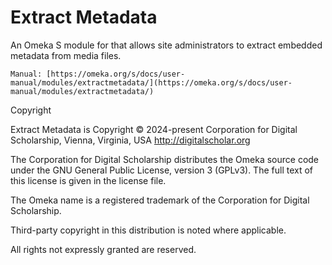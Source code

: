 # Extract Metadata

An Omeka S module for that allows site administrators to extract embedded metadata from media files. 

    Manual: [https://omeka.org/s/docs/user-manual/modules/extractmetadata/](https://omeka.org/s/docs/user-manual/modules/extractmetadata/)

Copyright

Extract Metadata is Copyright © 2024-present Corporation for Digital Scholarship, Vienna, Virginia, USA http://digitalscholar.org

The Corporation for Digital Scholarship distributes the Omeka source code under the GNU General Public License, version 3 (GPLv3). The full text of this license is given in the license file.

The Omeka name is a registered trademark of the Corporation for Digital Scholarship.

Third-party copyright in this distribution is noted where applicable.

All rights not expressly granted are reserved.
